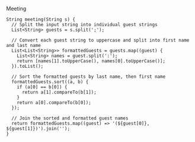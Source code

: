 Meeting

    String meeting(String s) {
      // Split the input string into individual guest strings
      List<String> guests = s.split(';');
    
      // Convert each guest string to uppercase and split into first name and last name
      List<List<String>> formattedGuests = guests.map((guest) {
        List<String> names = guest.split(':');
        return [names[1].toUpperCase(), names[0].toUpperCase()];
      }).toList();
    
      // Sort the formatted guests by last name, then first name
      formattedGuests.sort((a, b) {
        if (a[0] == b[0]) {
          return a[1].compareTo(b[1]);
        }
        return a[0].compareTo(b[0]);
      });
    
      // Join the sorted and formatted guest names
      return formattedGuests.map((guest) => '(${guest[0]}, ${guest[1]})').join('');
    }
